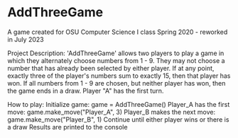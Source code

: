 # AddThreeGame

A game created for OSU Computer Science I class Spring 2020 - reworked in July 2023

Project Description: 
'AddThreeGame' allows two players to play a game in which they alternately choose
numbers from 1 - 9. They may not choose a number that has already been selected by
either player. If at any point, exactly three of the player's numbers sum to exactly
15, then that player has won. If all numbers from 1 - 9 are chosen, but neither
player has won, then the game ends in a draw. Player "A" has the first turn.

How to play:
Initialize game:
  game = AddThreeGame()
Player_A has the first move:
  game.make_move("Player_A", 3)
Player_B makes the next move:
  game.make_move("Player_B", 1)
Continue until either player wins or there is a draw
Results are printed to the console
